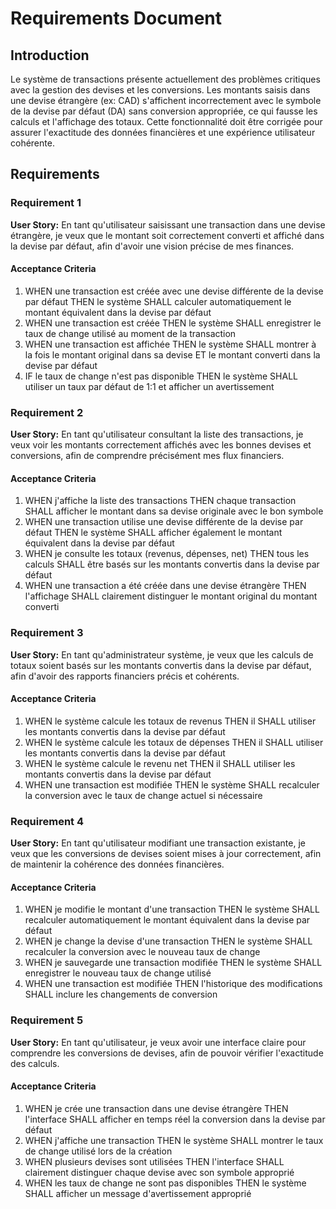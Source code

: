 # Requirements Document

## Introduction

Le système de transactions présente actuellement des problèmes critiques avec la gestion des devises et les conversions. Les montants saisis dans une devise étrangère (ex: CAD) s'affichent incorrectement avec le symbole de la devise par défaut (DA) sans conversion appropriée, ce qui fausse les calculs et l'affichage des totaux. Cette fonctionnalité doit être corrigée pour assurer l'exactitude des données financières et une expérience utilisateur cohérente.

## Requirements

### Requirement 1

**User Story:** En tant qu'utilisateur saisissant une transaction dans une devise étrangère, je veux que le montant soit correctement converti et affiché dans la devise par défaut, afin d'avoir une vision précise de mes finances.

#### Acceptance Criteria

1. WHEN une transaction est créée avec une devise différente de la devise par défaut THEN le système SHALL calculer automatiquement le montant équivalent dans la devise par défaut
2. WHEN une transaction est créée THEN le système SHALL enregistrer le taux de change utilisé au moment de la transaction
3. WHEN une transaction est affichée THEN le système SHALL montrer à la fois le montant original dans sa devise ET le montant converti dans la devise par défaut
4. IF le taux de change n'est pas disponible THEN le système SHALL utiliser un taux par défaut de 1:1 et afficher un avertissement

### Requirement 2

**User Story:** En tant qu'utilisateur consultant la liste des transactions, je veux voir les montants correctement affichés avec les bonnes devises et conversions, afin de comprendre précisément mes flux financiers.

#### Acceptance Criteria

1. WHEN j'affiche la liste des transactions THEN chaque transaction SHALL afficher le montant dans sa devise originale avec le bon symbole
2. WHEN une transaction utilise une devise différente de la devise par défaut THEN le système SHALL afficher également le montant équivalent dans la devise par défaut
3. WHEN je consulte les totaux (revenus, dépenses, net) THEN tous les calculs SHALL être basés sur les montants convertis dans la devise par défaut
4. WHEN une transaction a été créée dans une devise étrangère THEN l'affichage SHALL clairement distinguer le montant original du montant converti

### Requirement 3

**User Story:** En tant qu'administrateur système, je veux que les calculs de totaux soient basés sur les montants convertis dans la devise par défaut, afin d'avoir des rapports financiers précis et cohérents.

#### Acceptance Criteria

1. WHEN le système calcule les totaux de revenus THEN il SHALL utiliser les montants convertis dans la devise par défaut
2. WHEN le système calcule les totaux de dépenses THEN il SHALL utiliser les montants convertis dans la devise par défaut
3. WHEN le système calcule le revenu net THEN il SHALL utiliser les montants convertis dans la devise par défaut
4. WHEN une transaction est modifiée THEN le système SHALL recalculer la conversion avec le taux de change actuel si nécessaire

### Requirement 4

**User Story:** En tant qu'utilisateur modifiant une transaction existante, je veux que les conversions de devises soient mises à jour correctement, afin de maintenir la cohérence des données financières.

#### Acceptance Criteria

1. WHEN je modifie le montant d'une transaction THEN le système SHALL recalculer automatiquement le montant équivalent dans la devise par défaut
2. WHEN je change la devise d'une transaction THEN le système SHALL recalculer la conversion avec le nouveau taux de change
3. WHEN je sauvegarde une transaction modifiée THEN le système SHALL enregistrer le nouveau taux de change utilisé
4. WHEN une transaction est modifiée THEN l'historique des modifications SHALL inclure les changements de conversion

### Requirement 5

**User Story:** En tant qu'utilisateur, je veux avoir une interface claire pour comprendre les conversions de devises, afin de pouvoir vérifier l'exactitude des calculs.

#### Acceptance Criteria

1. WHEN je crée une transaction dans une devise étrangère THEN l'interface SHALL afficher en temps réel la conversion dans la devise par défaut
2. WHEN j'affiche une transaction THEN le système SHALL montrer le taux de change utilisé lors de la création
3. WHEN plusieurs devises sont utilisées THEN l'interface SHALL clairement distinguer chaque devise avec son symbole approprié
4. WHEN les taux de change ne sont pas disponibles THEN le système SHALL afficher un message d'avertissement approprié